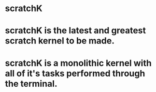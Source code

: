 # scratchK
# scratchK is the latest and greatest scratch kernel to be made.
# scratchK is a monolithic kernel with all of it's tasks performed through the terminal. 
